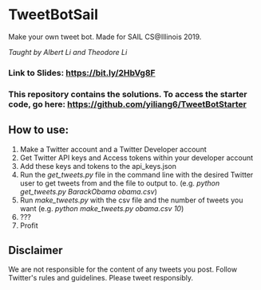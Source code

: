 # TweetBotSail
Make your own tweet bot. Made for SAIL CS@Illinois 2019.

_Taught by Albert Li and Theodore Li_

### Link to Slides: https://bit.ly/2HbVg8F


### This repository contains the solutions. To access the starter code, go here: https://github.com/yiliang6/TweetBotStarter


## How to use:

1. Make a Twitter account and a Twitter Developer account
2. Get Twitter API keys and Access tokens within your developer account
3. Add these keys and tokens to the api_keys.json
4. Run the _get_tweets.py_ file in the command line with the desired Twitter user to get tweets from and the file to output to.
(e.g. _python get_tweets.py BarackObama obama.csv_)
5. Run _make_tweets.py_ with the csv file and the number of tweets you want (e.g. _python make_tweets.py obama.csv 10_)
6. ???
7. Profit

## Disclaimer

We are not responsible for the content of any tweets you post. Follow Twitter's rules and guidelines. Please tweet responsibly.
